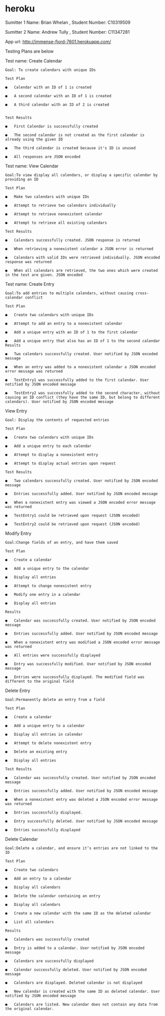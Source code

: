 heroku
======
Sumitter 1 Name: Brian Whelan , Student Number: C10319509

Sumitter 2 Name: Andrew Tully , Student Number: C11347281

App url: http://immense-fjord-7601.herokuapp.com/

Testing Plans are below 

Test name: Create Calendar

	Goal: To create calendars with unique IDs
		
	Test Plan
		
	●	Calendar with an ID of 1 is created
		
	●	A second calendar with an ID of 1 is created
		
	●	A third calendar with an ID of 2 is created


	Test Results
	
	●	First Calendar is successfully created
	
	●	The second calendar is not created as the first calendar is already using the given ID
	
	●	The third calendar is created because it's ID is unused
	
	●	All responses are JSON encoded


Test name: View Calendar

	Goal:To view display all calendars, or display a specific calendar by providing an ID
	
	Test Plan
	
	●	Make two calendars with unique IDs
	
	●	Attempt to retrieve two calendars individually
	
	●	Attempt to retrieve nonexistent calendar
	
	●	Attempt to retrieve all existing calendars
	
	Test Results
	
	●	Calendars successfully created. JSON response is returned
	
	●	When retrieving a nonexistent calendar a JSON error is returned
	
	●	Calendars with valid IDs were retrieved individually. JSON encoded response was returned
	
	●	When all calendars are retrieved, the two ones which were created in the test are given. JSON encoded

Test name: Create Entry

	Goal:To add entries to multiple calendars, without causing cross-calendar conflict
	
	Test Plan
	
	●	Create two calendars with unique IDs
	
	●	Attempt to add an entry to a nonexistent calendar
	
	●	Add a unique entry with an ID of 1 to the first calendar
	
	●	Add a unique entry that also has an ID of 1 to the second calendar
	Results

	●	Two calendars successfully created. User notified by JSON encoded message
	
	●	When an entry was added to a nonexistent calendar a JSON encoded error message was returned
	
	●	TestEntry1 was successfully added to the first calendar. User notified by JSON encoded message

	●	TestEntry2 was successfully added to the second character, without causing an ID conflict (they have the same ID, but belong to different calendars). User notified by JSON encoded message

View Entry

	Goal: Display the contents of requested entries
	
	Test Plan
	
	●	Create two calendars with unique IDs
	
	●	Add a unique entry to each calendar
	
	●	Attempt to display a nonexistent entry
	
	●	Attempt to display actual entries upon request
	
	Test Results
	
	●	Two calendars successfully created. User notified by JSON encoded message
	
	●	Entries successfully added. User notified by JSON encoded message
	
	●	When a nonexistent entry was viewed a JSON encoded error message was returned
	
	●	TestEntry1 could be retrieved upon request (JSON encoded)
	
	●	TestEntry2 could be retrieved upon request (JSON encoded)

Modify Entry

	Goal:Change fields of an entry, and have them saved
	
	Test Plan
	
	●	Create a calendar
	
	●	Add a unique entry to the calendar
	
	●	Display all entries
	
	●	Attempt to change nonexistent entry
	
	●	Modify one entry in a calendar
	
	●	Display all entries
	
	Results
	
	●	Calendar was successfully created. User notified by JSON encoded message
	
	●	Entries successfully added. User notified by JSON encoded message
	
	●	When a nonexistent entry was modified a JSON encoded error message was returned
	
	●	All entries were successfully displayed
	
	●	Entry was successfully modified. User notified by JSON encoded message
	
	●	Entries were successfully displayed. The modified field was different to the original field

Delete Entry

	Goal:Permanently delete an entry from a field
	
	Test Plan
	
	●	Create a calendar
	
	●	Add a unique entry to a calendar
	
	●	Display all entries in calendar
	
	●	Attempt to delete nonexistent entry
	
	●	Delete an existing entry
	
	●	Display all entries
	
	Test Results
	
	●	Calendar was successfully created. User notified by JSON encoded message
	
	●	Entries successfully added. User notified by JSON encoded message
	
	●	When a nonexistent entry was deleted a JSON encoded error message was returned
	
	●	Entries successfully displayed.
	
	●	Entry successfully deleted. User notified by JSON encoded message
	
	●	Entries successfully displayed

Delete Calendar

	Goal:Delete a calendar, and ensure it’s entries are not linked to the ID
	
	Test Plan
	
	●	Create two calendars
	
	●	Add an entry to a calendar
	
	●	Display all calendars
	
	●	Delete the calendar containing an entry
	
	●	Display all calendars
	
	●	Create a new calendar with the same ID as the deleted calendar
	
	●	List all calendars
	
	Results
	
	●	Calendars was successfully created
	
	●	Entry is added to a calendar. User notified by JSON encoded message
	
	●	Calendars are successfully displayed
	
	●	Calendar successfully deleted. User notified by JSON encoded message
	
	●	Calendars are displayed. Deleted calendar is not displayed
	
	●	New calendar is created with the same ID as deleted calendar. User notified by JSON encoded message
	
	●	Calendars are listed. New calendar does not contain any data from the original calendar.
